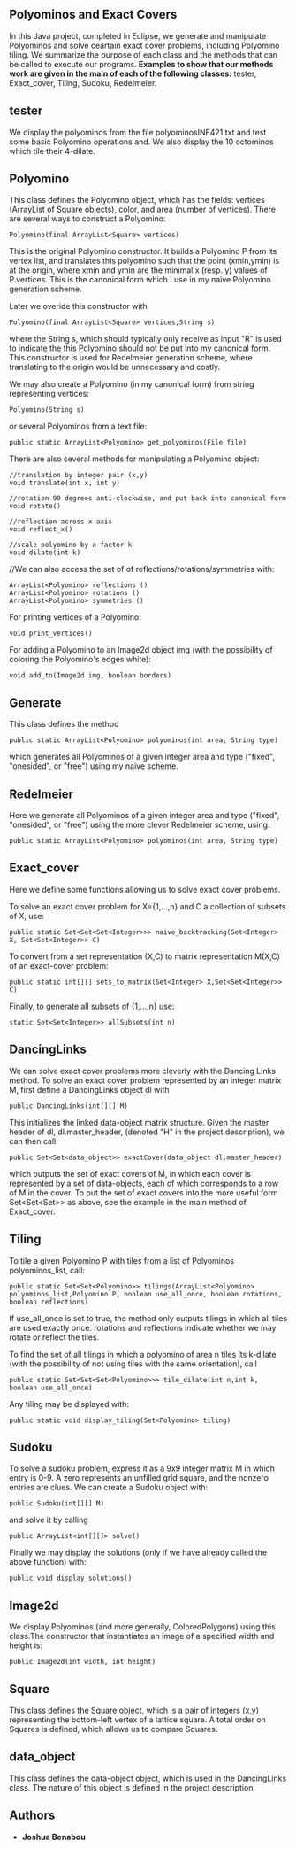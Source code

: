 ## Polyominos and Exact Covers
In this Java project, completed in Eclipse, we generate and manipulate Polyominos and solve ceartain exact cover problems, including Polyomino tiling. We summarize the purpose of each class and the methods that can be called to execute our programs. __Examples to show that our methods work are given in the main of each of the following classes:__ tester, Exact_cover, Tiling, Sudoku, Redelmeier.

## tester 
We display the polyominos from the file polyominosINF421.txt and test some basic Polyomino operations and. We also display the 10 octominos which tile their 4-dilate.

## Polyomino

This class defines the Polyomino object, which has the fields: vertices (ArrayList of Square objects), color, and area (number of vertices). There are several ways to construct a Polyomino:

    Polyomino(final ArrayList<Square> vertices)

This is the original Polyomino constructor. It builds a Polyomino P from its vertex list, and translates this polyomino such that the point (xmin,ymin) is at the origin, where xmin and ymin are the minimal x (resp. y) values of P.vertices. This is the canonical form which I use in my naive Polyomino generation scheme.


Later we overide this constructor with

    Polyomino(final ArrayList<Square> vertices,String s)

where the String s, which should typically only receive as input "R" is used to indicate the this Polyomino should not be put into my canonical form. This constructor is used for Redelmeier generation scheme, where translating to the origin would be unnecessary and costly. 

We may also create a Polyomino (in my canonical form) from string representing vertices:

	Polyomino(String s)

or several Polyominos from a text file:

	public static ArrayList<Polyomino> get_polyominos(File file) 

There are also several methods for manipulating a Polyomino object:

    //translation by integer pair (x,y) 
    void translate(int x, int y) 

	//rotation 90 degrees anti-clockwise, and put back into canonical form
	void rotate() 

    //reflection across x-axis
	void reflect_x()

	//scale polyomino by a factor k
	void dilate(int k)

   //We can also access the set of of reflections/rotations/symmetries with:

    ArrayList<Polyomino> reflections ()
	ArrayList<Polyomino> rotations ()
    ArrayList<Polyomino> symmetries ()

For printing vertices of a Polyomino:

    void print_vertices() 

For adding a Polyomino to an Image2d object img (with the possibility of coloring the Polyomino's edges white):

    void add_to(Image2d img, boolean borders) 

## Generate

This class defines the method 

	public static ArrayList<Polyomino> polyominos(int area, String type) 

which generates all Polyominos of a given integer area and type ("fixed", "onesided", or "free") using my naive scheme.

## Redelmeier

Here we generate all Polyominos of a given integer area and type ("fixed", "onesided", or "free") using the more clever Redelmeier scheme, using:
	
	public static ArrayList<Polyomino> polyominos(int area, String type)

## Exact_cover

Here we define some functions allowing us to solve exact cover problems. 

To solve an exact cover problem for X={1,...,n} and C a collection of subsets of X, use:

	public static Set<Set<Set<Integer>>> naive_backtracking(Set<Integer> X, Set<Set<Integer>> C) 

To convert from a set representation  (X,C) to matrix representation M(X,C) of an exact-cover problem:

    public static int[][] sets_to_matrix(Set<Integer> X,Set<Set<Integer>> C) 

Finally, to generate all subsets of {1,...,n} use:

    static Set<Set<Integer>> allSubsets(int n)

## DancingLinks

We can solve exact cover problems more cleverly with the Dancing Links method. To solve an exact cover problem represented by an integer matrix M, 
first define a DancingLinks object dl with 

    public DancingLinks(int[][] M) 

This initializes the linked data-object matrix structure. Given the master header of dl, dl.master_header, (denoted "H" in the project description), we can then call

    public Set<Set<data_object>> exactCover(data_object dl.master_header)

which outputs the set of exact covers of M, in which each cover is represented by a set of data-objects, each of which corresponds to a row of M in the cover. To put the set of exact covers into the more useful form  Set<Set<Set<Integer>>>  as above, see the example in the  main method of Exact_cover.

## Tiling

To tile a given Polyomino P with tiles from a list of Polyominos polyominos_list, call:


    public static Set<Set<Polyomino>> tilings(ArrayList<Polyomino> polyominos_list,Polyomino P, boolean use_all_once, boolean rotations, boolean reflections) 

If use_all_once is set to true, the method only outputs tilings in which all tiles are used exactly once. rotations and reflections indicate whether we may rotate or reflect the tiles.

To find the set of all tilings in which a polyomino of area n tiles its k-dilate (with the possibility of not using tiles with the same orientation), call

    public static Set<Set<Set<Polyomino>>> tile_dilate(int n,int k, boolean use_all_once)

Any tiling may be displayed with:

    public static void display_tiling(Set<Polyomino> tiling)

## Sudoku

To solve a sudoku problem, express it as a 9x9 integer matrix M in which entry is 0-9. A zero represents an unfilled grid square, and the nonzero entries are clues. We can create a Sudoku object with:

    public Sudoku(int[][] M) 

and solve it by calling 

    public ArrayList<int[][]> solve() 

Finally we may display the solutions (only if we have already called the above function) with:

    public void display_solutions() 

## Image2d
We display Polyominos (and more generally, ColoredPolygons) using this class.The constructor that instantiates an image of a specified width and height is:

    public Image2d(int width, int height) 

## Square
This class defines the Square object, which is a pair of integers (x,y) representing the bottom-left vertex of a lattice square. A total order on Squares is defined, which allows us to compare Squares.

## data_object 
This class defines the data-object object, which is used in the DancingLinks class. The nature of this object is defined in the project description.

## Authors

* **Joshua Benabou** 
